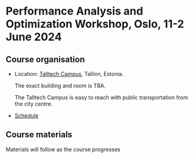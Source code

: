 # Performance Analysis and Optimization Workshop, Oslo, 11-2 June 2024

## Course organisation

-   Location: [Talltech Campus](https://maps.app.goo.gl/kjHg2t7NMV2UQr3WA), Tallinn, Estonia.

    The exact building and room is TBA.

    The Talltech Campus is easy to reach with public transportation from the city centre.

-   [Schedule](schedule.md)

<!--
-   [HedgeDoc for questions](https://md.sigma2.no/lumi-performance-workshop-june24?both)

-   Course project: `project_465001154`

-   Reservations:

    -   Day 1: on partition `standard`: `LUMI_profiling_1`

    -   Day 2: on partition `standard-g`: `LUMI_profiling_2`  
-->


## Course materials

Materials will follow as the course progresses

<!--
Due to copyright issues some of the materials are only available to current LUMI users and have to be
downloaded from LUMI.

**Note:** Some links in the table below are dead and will remain so until after the end of the course.
-->

<!--
| Presentation | slides | recording |
|:-------------|:-------|:----------|
| [Introduction](M_1_00_Course_Introduction.md) | / | [recording](M_1_00_Course_Introduction.md) |
| [Architecture, Programming and Runtime Environment](M_1_01_HPE_PE.md) | [slides](M_1_01_HPE_PE.md#materials) | [recording](M_1_01_HPE_PE.md) |
| [Exercises #1](ME_1_01_HPE_PE.md) | / | / |
| [Performance Analysis with Perftools](M_1_02_Perftools.md) | [slides](M_1_02_Perftools.md#materials) | [recording](M_1_02_Perftools.md) |
| [Improving Single-Core Efficiency](M_1_03_PerformanceOptimization.md) | [slides](M_1_03_PerformanceOptimization.md#materials) | [recording](M_1_03_PerformanceOptimization.md) |
| [Application Placement](M_1_04_ApplicationPlacement.md) | [slides](M_1_04_ApplicationPlacement.md#materials) | [recording](M_1_04_ApplicationPlacement.md) |
| [Demo and Exercises Part 1](M_1_05_PerformanceAnalysisAtWork_1.md) | [slides](M_1_05_PerformanceAnalysisAtWork_1.md#materials) | [recording](M_1_05_PerformanceAnalysisAtWork_1.md) |
| [Demo and Exercises Part 2](M_1_06_PerformanceAnalysisAtWork_2.md) | [slides](M_1_06_PerformanceAnalysisAtWork_2.md#materials) | [recording](M_1_06_PerformanceAnalysisAtWork_2.md) |
| [AMD Profiling Tools Overview & Omnitrace](M_2_01_AMD_tools_1.md) | [slides](M_2_01_AMD_tools_1.md#materials) | [recording](M_2_01_AMD_tools_1.md) |
| [Exercises #2](ME_2_01_AMD_tools_1.md) | / | / |
| [Introduction to Omniperf](M_2_02_AMD_tools_2.md) | [slides](M_2_02_AMD_tools_2.md#materials) | [recording](M_2_02_AMD_tools_2.md) |
| [Exercises #3](ME_2_02_AMD_tools_2.md) | / | / |
| [MPI Optimizations](M_2_03_MPI.md) | [slides](M_2_03_MPI.md) | [recording](M_2_03_MPI.md) |
| [Exercises #4](ME_2_03_MPI.md) | / | / |
| [I/O Optimizations](M_2_04_IO.md) | [slides](M_2_04_IO.md) | [recording](M_2_04_IO.md) |
| [Exercises #5](ME_2_04_IO.md) | / | / |
| [Appendix: Links to documentation](M_A01_Documentation.md) | / | / |
-->

<!--
## Making the exercises after the course

### HPE

The exercise material remains available in the course archive on LUMI:

-   The PDF notes in `/appl/local/training/paow-20240611/files/LUMI-paow-20240611-Exercises_HPE.pdf`

-   The other files for the exercises in either a
    bzip2-compressed tar file `/appl/local/training/paow-20240611/files/LUMI-paow-20240611-Exercises_HPE.tar.bz2` or
    an uncompressed tar file `/appl/local/training/paow-20240611/files/LUMI-paow-20240611-Exercises_HPE.tar`.

To reconstruct the exercise material in your own home, project or scratch directory, all you need to do is run:

```
tar -xf /appl/local/training/paow-20240611/files/LUMI-paow-20240611-Exercises_HPE.tar.bz2
```

in the directory where you want to work on the exercises. This will create the `Exercises/HPE` subdirectory
from the training project. 

However, instead of running the `lumi_c.sh` or `lumi_g.sh` scripts that only work for the course as 
they set the course project as the active project for Slurm and also set a reservation, use the
`lumi_c_after.sh` and `lumi_g_after.sh` scripts instead, but first edit them to use one of your
projects.

### AMD

See the notes at each session.

There is no guarantee though that the software that is referred to on the system, will be there forever
or will still work after an update of the system.

!!! Warning
    The software and exercises were tested thoroughly at the time of the course. LUMI however is in
    continuous evolution and changes to the system may break exercises and software
-->


